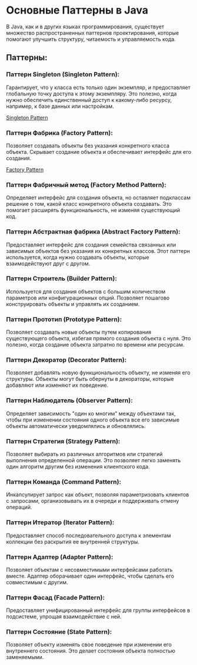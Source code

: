 
# Основные Паттерны в Java

В Java, как и в других языках программирования, существует множество распространенных паттернов проектирования, которые помогают улучшить структуру, читаемость и управляемость кода.


## Паттерны: 

### Паттерн Singleton (Singleton Pattern):
Гарантирует, что у класса есть только один экземпляр, и предоставляет глобальную точку доступа к этому экземпляру. Это полезно, когда нужно обеспечить единственный доступ к какому-либо ресурсу, например, к базе данных или настройкам.

[Singleton Pattern](https://github.com/the0shail/Pattern-Java/tree/main/singleton)

### Паттерн Фабрика (Factory Pattern):
Позволяет создавать объекты без указания конкретного класса объекта. Скрывает создание объекта и обеспечивает интерфейс для его создания.

[Factory Pattern](https://github.com/the0shail/Pattern-Java/tree/main/singleton)

### Паттерн Фабричный метод (Factory Method Pattern):
Определяет интерфейс для создания объекта, но оставляет подклассам решение о том, какой класс конкретного объекта создавать. Это помогает расширять функциональность, не изменяя существующий код.

### Паттерн Абстрактная фабрика (Abstract Factory Pattern):
Предоставляет интерфейс для создания семейства связанных или зависимых объектов без указания их конкретных классов. Этот паттерн используется, когда нужно создавать объекты, которые взаимодействуют друг с другом.

### Паттерн Строитель (Builder Pattern):
Используется для создания объектов с большим количеством параметров или конфигурационных опций. Позволяет пошагово конструировать объекты и управлять их созданием.

### Паттерн Прототип (Prototype Pattern):
Позволяет создавать новые объекты путем копирования существующего объекта, избегая прямого создания объекта с нуля. Это полезно, когда создание объекта затратно по времени или ресурсам.

### Паттерн Декоратор (Decorator Pattern):
Позволяет добавлять новую функциональность объекту, не изменяя его структуры. Объекты могут быть обернуты в декораторы, которые добавляют или изменяют их поведение.

### Паттерн Наблюдатель (Observer Pattern):
Определяет зависимость "один ко многим" между объектами так, чтобы при изменении состояния одного объекта все его зависимые объекты автоматически уведомлялись и обновлялись.

### Паттерн Стратегия (Strategy Pattern):
Позволяет выбирать из различных алгоритмов или стратегий выполнения определенной операции. Это позволяет легко заменять один алгоритм другим без изменения клиентского кода.

### Паттерн Команда (Command Pattern):
Инкапсулирует запрос как объект, позволяя параметризовать клиентов с запросами, организовывать их в очереди и поддерживать отмену операций.

### Паттерн Итератор (Iterator Pattern):
Предоставляет способ последовательного доступа к элементам коллекции без раскрытия ее внутренней структуры.

### Паттерн Адаптер (Adapter Pattern):
Позволяет объектам с несовместимыми интерфейсами работать вместе. Адаптер оборачивает один интерфейс, чтобы сделать его совместимым с другим.

### Паттерн Фасад (Facade Pattern):
Предоставляет унифицированный интерфейс для группы интерфейсов в подсистеме, упрощая взаимодействие с ней.

### Паттерн Состояние (State Pattern):
Позволяет объекту изменять свое поведение при изменении его внутреннего состояния. Это делает состояния объекта полностью заменяемыми.




